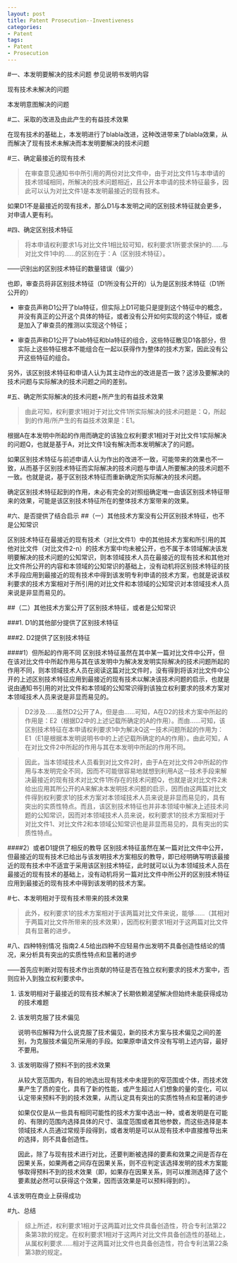 ```yaml
---
layout: post
title: Patent Prosecution--Inventiveness
categories:
- Patent
tags:
- Patent
- Prosecution
---
```

#一、本发明要解决的技术问题
参见说明书发明内容

现有技术未解决的问题

本发明意图解决的问题


#二、采取的改进及由此产生的有益技术效果

在现有技术的基础上，本发明进行了blabla改进，这种改进带来了blabla效果，从而解决了现有技术未解决而本发明要解决的技术问题


#三、确定最接近的现有技术

>在审查意见通知书中所引用的两份对比文件中，由于对比文件1与本申请的技术领域相同，所解决的技术问题相近，且公开本申请的技术特征最多，因此可以认为对比文件1是本发明最接近的现有技术。

如果D1不是最接近的现有技术，那么D1与本发明之间的区别技术特征就会更多，对申请人更有利。

#四、确定区别技术特征
>将本申请权利要求1与对比文件1相比较可知，权利要求1所要求保护的……与对比文件1中的……的区别在于：A（区别技术特征）。


——识别出的区别技术特征的数量错误（偏少）

也即，审查员将非区别技术特征（D1所没有公开的）认为是区别技术特征（D1所公开的）


* 审查员声称D1公开了bla特征，但实际上D1可能只是提到这个特征中的概念，并没有真正的公开这个具体的特征，或者没有公开如何实现的这个特征，或者是加入了审查员的推测以实现这个特征；

* 审查员声称D1公开了blab特征和bla特征的组合，这些特征散见D1各部分，但实际上这些特征根本不能组合在一起以获得作为整体的技术方案，因此没有公开这些特征的组合。

另外，该区别技术特征和申请人认为其主动作出的改进是否一致？这涉及要解决的技术问题与实际解决的技术问题之间的差别。

#五、确定所实际解决的技术问题+所产生的有益技术效果
>由此可知，权利要求1相对于对比文件1所实际解决的技术问题是：Q，所起到的作用/所产生的有益技术效果是：E1。

根据A在本发明中所起的作用而确定的该独立权利要求1相对于对比文件1实际解决的问题Q，也就是基于A，对比文件1没有解决而本发明解决了的问题。

如果区别技术特征与前述申请人认为作出的改进不一致，可能带来的效果也不一致，从而基于区别技术特征而实际解决的技术问题与申请人所要解决的技术问题不一致。也就是说，基于区别技术特征而重新确定所实际解决的技术问题。

确定区别技术特征起到的作用，未必有完全的对照组确定唯一由该区别技术特征带来的效果，可能是该区别技术特征所在的整体技术方案带来的效果。


#六、是否提供了结合启示
##（一）其他技术方案没有公开区别技术特征，也不是公知常识

区别技术特征在最接近的现有技术（对比文件1）中的其他技术方案和所引用的其他对比文件（对比文件2-n）的技术方案中均未被公开，也不属于本领域解决该发明要解决的技术问题的公知常识，则本领域技术人员在最接近的现有技术和其他对比文件所公开的内容和本领域的公知常识的基础上，没有动机将区别技术特征的技术手段应用到最接近的现有技术中得到该发明专利申请的技术方案，也就是说该权利要求的技术方案相对于所引用的对比文件和本领域的公知常识对本领域技术人员来说是非显而易见的。

##（二）其他技术方案公开了区别技术特征，或者是公知常识

###1. D1的其他部分提供了区别技术特征


###2. D2提供了区别技术特征

####1）但所起的作用不同
区别技术特征虽然在其中某一篇对比文件中公开，但在该对比文件中所起作用与其在该发明中为解决发发明实际解决的技术问题所起的作用不同，则本领域技术人员在阅读这篇对比文件时，没有得到将该对比文件中公开的上述区别技术特征应用到最接近的现有技术以解决该技术问题的启示，也就是说由通知书引用的对比文件和本领域的公知常识得到该独立权利要求的技术方案对本领域技术人员来说是非显而易见的。

>D2涉及……虽然D2公开了A，但是由……可知，A在D2的技术方案中所起的作用是：E2（根据D2中的上述记载所确定的A的作用）。而由……可知，该区别技术特征在本申请权利要求1中为解决Q这一技术问题所起的作用为：E1（E1是根据本发明说明书中的上述记载所确定的A的作用）。由此可知，A在对比文件2中所起的作用与其在本发明中所起的作用不同。

>因此，当本领域技术人员看到对比文件2时，由于A在对比文件2中所起的作用与本发明完全不同，因而不可能很容易地就想到利用A这一技术手段来解决最接近的现有技术对比文件1所存在的技术问题Q，也就是说对比文件2未给出应用其所公开的A来解决本发明技术问题的启示，因而由这两篇对比文件得到权利要求1的技术方案对本领域技术人员来说是非显而易见的，具有突出的实质性特点。而且，该区别技术特征也并非本领域中解决上述技术问题的公知常识，因而对本领域技术人员来说，权利要求1的技术方案相对于对比文件1、对比文件2和本领域公知常识也是非显而易见的，具有突出的实质性特点。

####2）或者D1提供了相反的教导
区别技术特征虽然在某一篇对比文件中公开，但最接近的现有技术已给出与该发明技术方案相反的教导，即已经明确写明该最接近的现有技术中不适宜于采用该区别技术特征，此时就可以认为本领域技术人员在最接近的现有技术的基础上，没有动机将另一篇对比文件中所公开的区别技术特征应用到最接近的现有技术中得到该发明的技术方案。


#七、本发明相对于现有技术带来的技术效果


>此外，权利要求1的技术方案相对于该两篇对比文件来说，能够……（其相对于两篇对比文件所带来的技术效果），因而权利要求1相对于这两篇对比文件具有显著的进步。


#八、四种特别情况
指南2.4.5给出四种不应轻易作出发明不具备创造性结论的情况，来分析具有突出的实质性特点和显著的进步

——首先应判断对现有技术作出贡献的特征是否在独立权利要求的技术方案中，否则应补入到独立权利要求中。

1. 该发明相对于最接近的现有技术解决了长期依赖渴望解决但始终未能获得成功的技术难题

2. 该发明克服了技术偏见

   说明书应解释为什么说克服了技术偏见，新的技术方案与技术偏见之间的差别，为克服技术偏见所采用的手段。如果原申请文件没有写明上述内容，最好不要用。

3. 该发明取得了预料不到的技术效果

   从较大宽范围内，有目的地选出现有技术中未提到的窄范围或个体，而技术效果产生了质的变化，具有了新的性能，或产生超过人们想象的量的变化，可以认定带来预料不到的技术效果，从而认定具有突出的实质性特点和显著的进步

   如果仅仅是从一些具有相同可能性的技术方案中选出一种，或者发明是在可能的、有限的范围内选择具体的尺寸、温度范围或者其他参数，而这些选择是本领域技术人员通过常规手段得到，或者发明是可以从现有技术中直接推导出来的选择，则不具备创造性。

   因此，除了与现有技术进行对比，还要判断被选择的要素和效果之间是否存在因果关系，如果两者之间存在因果关系，则不应判定该选择发明的技术方案能够取得预料不到的技术效果（即，如果存在因果关系，则可以推测选择了这个要素就必然可以获得这个效果，因而该效果是可以预料得到的）。

4.该发明在商业上获得成功

#九、总结

>综上所述，权利要求1相对于这两篇对比文件具备创造性，符合专利法第22条第3款的规定。在权利要求1相对于这两片对比文件具备创造性的基础上，从属权利要求……相对于这两篇对比文件也具备创造性，符合专利法第22条第3款的规定。